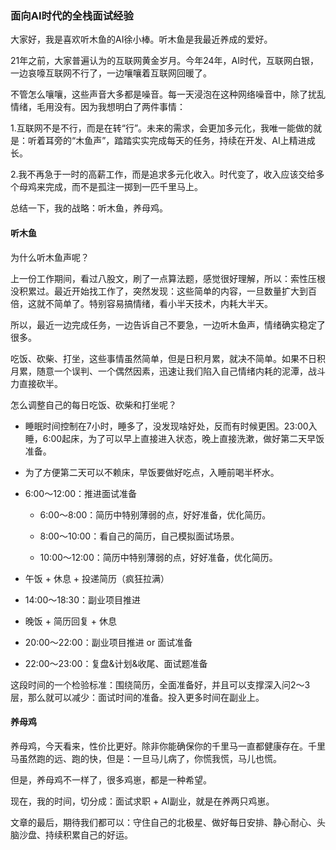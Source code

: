 ### 面向AI时代的全栈面试经验

大家好，我是喜欢听木鱼的AI徐小棒。听木鱼是我最近养成的爱好。

21年之前，大家普遍认为的互联网黄金岁月。今年24年，AI时代，互联网白银，一边哀嚎互联网不行了，一边嚷嚷着互联网回暖了。

不管怎么嚷嚷，这些声音大多都是噪音。每一天浸泡在这种网络噪音中，除了扰乱情绪，毛用没有。因为我想明白了两件事情：

1.互联网不是不行，而是在转“行”。未来的需求，会更加多元化，我唯一能做的就是：听着耳旁的“木鱼声”，踏踏实实完成每天的任务，持续在开发、AI上精进成长。

2.我不再急于一时的高薪工作，而是追求多元化收入。时代变了，收入应该交给多个母鸡来完成，而不是孤注一掷到一匹千里马上。

总结一下，我的战略：听木鱼，养母鸡。

#### 听木鱼

为什么听木鱼声呢？

上一份工作期间，看过八股文，刷了一点算法题，感觉很好理解，所以：索性压根没积累过。最近开始找工作了，突然发现：这些简单的内容，一旦数量扩大到百倍，这就不简单了。特别容易搞情绪，看小半天技术，内耗大半天。

所以，最近一边完成任务，一边告诉自己不要急，一边听木鱼声，情绪确实稳定了很多。

吃饭、砍柴、打坐，这些事情虽然简单，但是日积月累，就决不简单。如果不日积月累，随意一个误判、一个偶然因素，迅速让我们陷入自己情绪内耗的泥潭，战斗力直接砍半。

怎么调整自己的每日吃饭、砍柴和打坐呢？

- 睡眠时间控制在7小时，睡多了，没发现啥好处，反而有时候更困。23:00入睡，6:00起床，为了可以早上直接进入状态，晚上直接洗漱，做好第二天早饭准备。

- 为了方便第二天可以不赖床，早饭要做好吃点，入睡前喝半杯水。

- 6:00～12:00：推进面试准备

  - 6:00～8:00：简历中特别薄弱的点，好好准备，优化简历。

  - 8:00～10:00：看自己的简历，自己模拟面试场景。

  - 10:00～12:00：简历中特别薄弱的点，好好准备，优化简历。

- 午饭 + 休息 + 投递简历（疯狂拉满）

- 14:00～18:30：副业项目推进

- 晚饭 + 简历回复 + 休息

- 20:00～22:00：副业项目推进  or  面试准备

- 22:00～23:00：复盘&计划&收尾、面试题准备

这段时间的一个检验标准：围绕简历，全面准备好，并且可以支撑深入问2～3层，那么就可以减少：面试时间的准备。投入更多时间在副业上。

#### 养母鸡

养母鸡，今天看来，性价比更好。除非你能确保你的千里马一直都健康存在。千里马虽然跑的远、跑的快，但是：一旦马儿病了，你慌我慌，马儿也慌。

但是，养母鸡不一样了，很多鸡崽，都是一种希望。

现在，我的时间，切分成：面试求职 + AI副业，就是在养两只鸡崽。

文章的最后，期待我们都可以：守住自己的北极星、做好每日安排、静心耐心、头脑沙盘、持续积累自己的好运。























